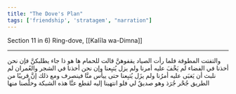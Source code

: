 ```yaml
---
title: "The Dove's Plan"
tags: ['friendship', 'stratagem', "narration"]
---
```


 Section 11 in 6) Ring-dove, [[Kalīla wa-Dimna]]

---
والتفتت المطوقة فلما رأت الصياد يقفوهنَّ قالت للحمام ها هو ذا جاء يطلبكنَّ فإن نحن أخذنا في الفضاء لم يَخْفَ عليه أمرنا ولم يزل يُتبِعنا وإن نحن أخذنا في الشجر والعُمران لم نلبث أن يَغبَى عليه أمرُنا ولم يزَل يُتبِعنا حتى ييأس منَّا فينصرف ومع ذلك إنَّ قريبًا من الطريق جُحْر جُرَذ وهو صديقٌ لي فلو انتهينا إليه لقطع عنَّا هذه الشبكة وخلَّصنا منها
